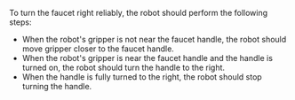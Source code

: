 To turn the faucet right reliably, the robot should perform the following steps:
- When the robot's gripper is not near the faucet handle, the robot should move gripper closer to the faucet handle.
- When the robot's gripper is near the faucet handle and the handle is turned on, the robot should turn the handle to the right.
- When the handle is fully turned to the right, the robot should stop turning the handle.